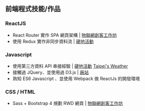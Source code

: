 ## 前端程式技能/作品
### ReactJS
+ React Router 實作 SPA 網頁架構 | [物聯網創客工作坊](http://120.101.8.4:8082/#/)
+ 使用 Redux 實作非同步資料流 | [硬地活動](https://github.com/klareh/TWIndieMusic)

### Javascript
+ 使用第三方資料 API 串接經驗 | [硬地活動](https://github.com/klareh/TWIndieMusic) [Taipei's Weather](https://codepen.io/klareH/pen/EpvvPw?editors=1000) 
+ 接觸過 JQuery、並使用過 D3.js | [廠站](https://klareh.github.io/klareH/)
+ 熟知 ES6 Javascript 、並使用 Webpack 做 ReactJs 的開發環境

### CSS / HTML
+ Sass + Bootstrap 4 規劃 RWD 網頁 |  [物聯網創客工作坊](http://120.101.8.4:8082/#/)
